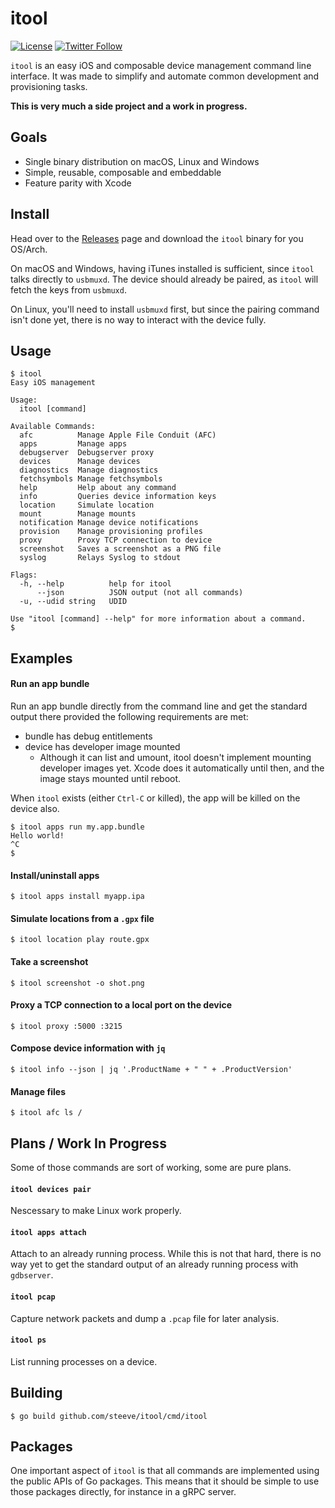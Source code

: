 # itool

[![License](https://img.shields.io/badge/License-Apache%202.0-blue.svg?style=flat)](https://opensource.org/licenses/Apache-2.0)
[![Twitter Follow](https://img.shields.io/twitter/follow/steeve?label=Follow&style=social)](https://twitter.com/steeve)

`itool` is an easy iOS and composable device management command line interface.
It was made to simplify and automate common development and provisioning tasks.

**This is very much a side project and a work in progress.**

## Goals

- Single binary distribution on macOS, Linux and Windows
- Simple, reusable, composable and embeddable
- Feature parity with Xcode

## Install

Head over to the [Releases](https://github.com/steeve/itool/releases) page and
download the `itool` binary for you OS/Arch.

On macOS and Windows, having iTunes installed is sufficient, since `itool` talks
directly to `usbmuxd`. The device should already be paired, as `itool` will
fetch the keys from `usbmuxd`.

On Linux, you'll need to install `usbmuxd` first, but since the pairing command
isn't done yet, there is no way to interact with the device fully.

## Usage
```
$ itool
Easy iOS management

Usage:
  itool [command]

Available Commands:
  afc          Manage Apple File Conduit (AFC)
  apps         Manage apps
  debugserver  Debugserver proxy
  devices      Manage devices
  diagnostics  Manage diagnostics
  fetchsymbols Manage fetchsymbols
  help         Help about any command
  info         Queries device information keys
  location     Simulate location
  mount        Manage mounts
  notification Manage device notifications
  provision    Manage provisioning profiles
  proxy        Proxy TCP connection to device
  screenshot   Saves a screenshot as a PNG file
  syslog       Relays Syslog to stdout

Flags:
  -h, --help          help for itool
      --json          JSON output (not all commands)
  -u, --udid string   UDID

Use "itool [command] --help" for more information about a command.
$
```

## Examples

#### Run an app bundle
Run an app bundle directly from the command line and get the standard output
there provided the following requirements are met:
- bundle has debug entitlements
- device has developer image mounted
  - Although it can list and umount, itool doesn't implement mounting developer
    images yet. Xcode does it automatically until then, and the image stays
    mounted until reboot.

When `itool` exists (either `Ctrl-C` or killed), the app will be killed on the
device also.
```
$ itool apps run my.app.bundle
Hello world!
^C
$
```

#### Install/uninstall apps
```
$ itool apps install myapp.ipa
```

#### Simulate locations from a `.gpx` file
```
$ itool location play route.gpx
```

#### Take a screenshot
```
$ itool screenshot -o shot.png
```

#### Proxy a TCP connection to a local port on the device
```
$ itool proxy :5000 :3215
```

#### Compose device information with `jq`
```
$ itool info --json | jq '.ProductName + " " + .ProductVersion'
```

#### Manage files
```
$ itool afc ls /
```

## Plans / Work In Progress

Some of those commands are sort of working, some are pure plans.

#### `itool devices pair`

Nescessary to make Linux work properly.

#### `itool apps attach`

Attach to an already running process. While this is not that hard, there is
no way yet to get the standard output of an already running process with
`gdbserver`.

#### `itool pcap`

Capture network packets and dump a `.pcap` file for later analysis.

#### `itool ps`

List running processes on a device.

## Building

```
$ go build github.com/steeve/itool/cmd/itool
```

## Packages

One important aspect of `itool` is that all commands are implemented using the
public APIs of Go packages. This means that it should be simple to use those
packages directly, for instance in a gRPC server.
